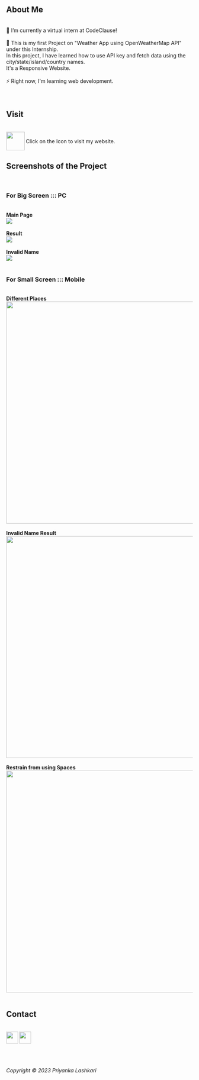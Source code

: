 
## About Me
<br> 
🔭 I’m currently a virtual intern at CodeClause! <br><br>
🚀 This is my first Project on "Weather App using OpenWeatherMap API" under this Internship. <br> In this project, I have learned how to use API key and fetch data using the city/state/island/country names. <br>It's a Responsive Website. <br><br>
⚡ Right now, I'm learning web development. <br>
<br><br>

## Visit 
<br>
<a href="https://pia-lashkari.github.io/CodeClause-WeatherApp/">
<img align="left" src="https://github.com/pia-lashkari/CodeClause-WeatherApp/assets/139000789/bb5b4fa9-f891-474a-b850-76eeebab843b" height=50px>
</a>
<br> Click on the Icon to visit my website.
<br><br>

## Screenshots of the Project 
<br> 

### For Big Screen ::: PC

<br><b>Main Page</b><br>
<img src="https://github.com/pia-lashkari/CodeClause-WeatherApp/assets/139000789/2e5af22d-b4a4-4aab-a4bf-3994aafc8736">
<br><br>
<b>Result</b><br>
<img src="https://github.com/pia-lashkari/CodeClause-WeatherApp/assets/139000789/4b4c1c01-5af2-4eb7-b78a-0803efd3a527">
<br><br>
<b>Invalid Name</b><br>
<img src="https://github.com/pia-lashkari/CodeClause-WeatherApp/assets/139000789/91bbd2a7-4365-406d-8b4d-e0f5347f4f3b">
<br><br>

### For Small Screen ::: Mobile

<br><b>Different Places</b><br>
<img src="https://github.com/pia-lashkari/CodeClause-WeatherApp/assets/139000789/d347391c-70b6-4977-930c-2a9c14419a7e" height=600px>
<br><br>
<b>Invalid Name Result</b><br>
<img src="https://github.com/pia-lashkari/CodeClause-WeatherApp/assets/139000789/8a590218-f863-4a29-885c-fad9900a3765" height=600px>
<br><br>
<b> Restrain from using Spaces</b><br>
<img src="https://github.com/pia-lashkari/CodeClause-WeatherApp/assets/139000789/a99b2832-2421-41c2-8461-63f6389ae88e" height=600px>
<br><br>

## Contact 
<br>
<a href="https://www.instagram.com/pialashkari/">
<img align="left" src="https://github.com/pia-lashkari/CodeClause-WeatherApp/assets/139000789/7f62451e-f91c-4b5b-ab16-d4642bc8f380" height=32px>
</a>

<a href="https://www.linkedin.com/in/pialashkari23/">
<img align="left" src="https://github.com/pia-lashkari/CodeClause-WeatherApp/assets/139000789/d4f83a6e-eea0-45d5-8998-c78cfc4d2a7e" height=32px>
</a>


<br><br><br><br>

<i> Copyright &copy; 2023 Priyanka Lashkari </i>


 
